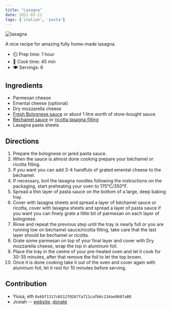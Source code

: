 ```yaml
---
title: "Lasagna"
date: 2021-03-21
tags: ['italian', 'pasta']
---
```


![lasagna](/pix/lasagna.webp)

A nice recipe for amazing fully home-made lasagna.

- ⏲️ Prep time: 1 hour
- 🍳 Cook time: 45 min
- 🍽️ Servings: 6

## Ingredients

- Parmesan cheese
- Emental cheese (optional)
- Dry mozzarella cheese
- [Fresh Bolognese sauce](bolognese-sauce.html) or about 1 litre worth of store-bought sauce
- [Béchamel sauce](classic-bechamel-sauce.html) or [ricotta lasagna filling](ricotta-lasagna-filling.html)
- Lasagna pasta sheets

## Directions

1. Prepare the bolognese or jared pasta sauce.
2. When the sauce is almost done cooking prepare your béchamel or ricotta filling.
3. If you want you can add 3-4 handfuls of grated emental cheese to the béchamel.
4. If necessary, boil the lasagna noodles following the instructions on the packaging, start preheating your oven to 175°C/350°F.
5. Spread a thin layer of pasta sauce on the bottom of a large, deep baking tray.
6. Cover with lasagna sheets and spread a layer of béchamel sauce or ricotta, cover with lasagna sheets and spread a layer of pasta sauce if you want you can finely grate a little bit of parmesan on each layer of bolognese.
7. Rinse and repeat the previous step until the tray is nearly full or you are running low on béchamel sauce/ricotta filling, take care that the last layer should be bechamel or ricotta.
8. Grate some parmesan on top of your final layer and cover with Dry mozzarella cheese, wrap the top in aluminum foil.
9. Place the tray in the centre of your pre-heated oven and let it cook for 30-35 minutes, after that remove the foil to let the top brown.
10. Once it is done cooking take it out of the oven and cover again with aluminum foil, let it rest for 10 minutes before serving.

## Contribution

- Yiusa, eth `0x68f1317c6512f0267fa711cafb6c134ae968fa80`
- Josiah -- [website](https://himiko.cloud), [donate](https://himiko.cloud/donate/)
